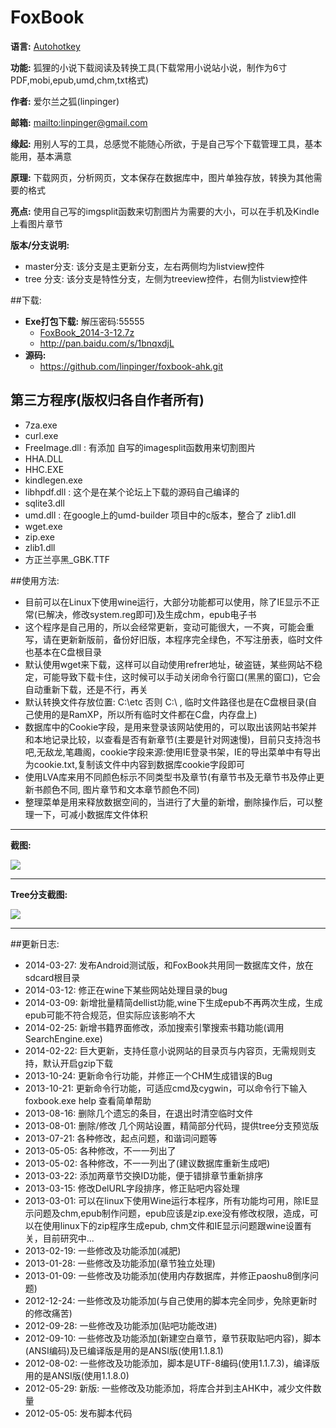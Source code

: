 # FoxBook

**语言:** [Autohotkey](http://www.autohotkey.com)

**功能:** 狐狸的小说下载阅读及转换工具(下载常用小说站小说，制作为6寸PDF,mobi,epub,umd,chm,txt格式)

**作者:** 爱尔兰之狐(linpinger)

**邮箱:** <mailto:linpinger@gmail.com>

**缘起:** 用别人写的工具，总感觉不能随心所欲，于是自己写个下载管理工具，基本能用，基本满意

**原理:** 下载网页，分析网页，文本保存在数据库中，图片单独存放，转换为其他需要的格式

**亮点:** 使用自己写的imgsplit函数来切割图片为需要的大小，可以在手机及Kindle上看图片章节

**版本/分支说明:**

- master分支: 该分支是主更新分支，左右两侧均为listview控件
- tree  分支: 该分支是特性分支，左侧为treeview控件，右侧为listview控件

##下载:

-   **Exe打包下载:** 解压密码:55555
    -   [FoxBook_2014-3-12.7z](../../releases/download/2014-03-12/FoxBook_2014-3-12.7z)
    -   <http://pan.baidu.com/s/1bnqxdjL>
-   **源码:**
    -   <https://github.com/linpinger/foxbook-ahk.git>

## 第三方程序(版权归各自作者所有)
- 7za.exe
- curl.exe
- FreeImage.dll : 有添加 自写的imagesplit函数用来切割图片
- HHA.DLL
- HHC.EXE
- kindlegen.exe
- libhpdf.dll   : 这个是在某个论坛上下载的源码自己编译的
- sqlite3.dll
- umd.dll       : 在google上的umd-builder 项目中的c版本，整合了 zlib1.dll
- wget.exe
- zip.exe
- zlib1.dll
- 方正兰亭黑_GBK.TTF

##使用方法:

- 目前可以在Linux下使用wine运行，大部分功能都可以使用，除了IE显示不正常(已解决，修改system.reg即可)及生成chm，epub电子书
- 这个程序是自己用的，所以会经常更新，变动可能很大，一不爽，可能会重写，请在更新新版前，备份好旧版，本程序完全绿色，不写注册表，临时文件也基本在C盘根目录
- 默认使用wget来下载，这样可以自动使用refrer地址，破盗链，某些网站不稳定，可能导致下载卡住，这时候可以手动关闭命令行窗口(黑黑的窗口)，它会自动重新下载，还是不行，再关
- 默认转换文件存放位置: C:\\etc 否则 C:\\ , 临时文件路径也是在C盘根目录(自己使用的是RamXP，所以所有临时文件都在C盘，内存盘上)
- 数据库中的Cookie字段，是用来登录该网站使用的，可以取出该网站书架并和本地记录比较，以查看是否有新章节(主要是针对网速慢)，目前只支持泡书吧,无敌龙,笔趣阁，cookie字段来源:使用IE登录书架，IE的导出菜单中有导出为cookie.txt,复制该文件中内容到数据库cookie字段即可
- 使用LVA库来用不同颜色标示不同类型书及章节(有章节书及无章节书及停止更新书颜色不同, 图片章节和文本章节颜色不同)
- 整理菜单是用来释放数据空间的，当进行了大量的新增，删除操作后，可以整理一下，可减小数据库文件体积

***

**截图:**

![](foxbook.png)

***

**Tree分支截图:**

 ![](FoxBook_tree.png)

***

##更新日志:

- 2014-03-27: 发布Android测试版，和FoxBook共用同一数据库文件，放在sdcard根目录
- 2014-03-12: 修正在wine下某些网站处理目录的bug
- 2014-03-09: 新增批量精简dellist功能,wine下生成epub不再两次生成，生成epub可能不符合规范，但实际应该影响不大
- 2014-02-25: 新增书籍界面修改，添加搜索引擎搜索书籍功能(调用SearchEngine.exe)
- 2014-02-22: 巨大更新，支持任意小说网站的目录页与内容页，无需规则支持，默认开启gzip下载
- 2013-10-24: 更新命令行功能，并修正一个CHM生成错误的Bug
- 2013-10-21: 更新命令行功能，可适应cmd及cygwin，可以命令行下输入 foxbook.exe help 查看简单帮助
- 2013-08-16: 删除几个遗忘的条目，在退出时清空临时文件
- 2013-08-01: 删除/修改 几个网站设置，精简部分代码，提供tree分支预览版
- 2013-07-21: 各种修改，起点问题，和谐词问题等
- 2013-05-05: 各种修改，不一一列出了
- 2013-05-02: 各种修改，不一一列出了(建议数据库重新生成吧)
- 2013-03-22: 添加两章节交换ID功能，便于错排章节重新排序
- 2013-03-15: 修改DelURL字段排序，修正贴吧内容处理
- 2013-03-01: 可以在linux下使用Wine运行本程序，所有功能均可用，除IE显示问题及chm,epub制作问题，epub应该是zip.exe没有修改权限，造成，可以在使用linux下的zip程序生成epub, chm文件和IE显示问题跟wine设置有关，目前研究中...
- 2013-02-19: 一些修改及功能添加(减肥)
- 2013-01-28: 一些修改及功能添加(章节独立处理)
- 2013-01-09: 一些修改及功能添加(使用内存数据库，并修正paoshu8倒序问题)
- 2012-12-24: 一些修改及功能添加(与自己使用的脚本完全同步，免除更新时的修改痛苦)
- 2012-09-28: 一些修改及功能添加(贴吧功能改进)
- 2012-09-10: 一些修改及功能添加(新建空白章节，章节获取贴吧内容)，脚本(ANSI编码)及已编译版是用的是ANSI版(使用1.1.8.1)
- 2012-08-02: 一些修改及功能添加，脚本是UTF-8编码(使用1.1.7.3)，编译版用的是ANSI版(使用1.1.8.0)
- 2012-05-29: 新版: 一些修改及功能添加，将库合并到主AHK中，减少文件数量
- 2012-05-05: 发布脚本代码


